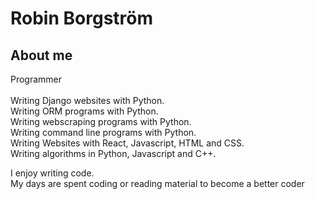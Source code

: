 # Robin Borgström

## About me
Programmer<br/>
<br/>
Writing Django websites with Python.<br/>
Writing ORM programs with Python.<br/>
Writing webscraping programs with Python.<br/>
Writing command line programs with Python.<br/>
Writing Websites with React, Javascript, HTML and CSS.<br/>
Writing algorithms in Python, Javascript and C++.<br/>

I enjoy writing code.<br/>
My days are spent coding or reading material to become a better coder<br/>

<!---
Robinborg/Robinborg is a ✨ special ✨ repository because its `README.md` (this file) appears on your GitHub profile.
You can click the Preview link to take a look at your changes.
--->
